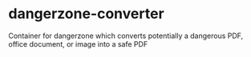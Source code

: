 # dangerzone-converter
Container for dangerzone which converts potentially a dangerous PDF, office document, or image into a safe PDF
